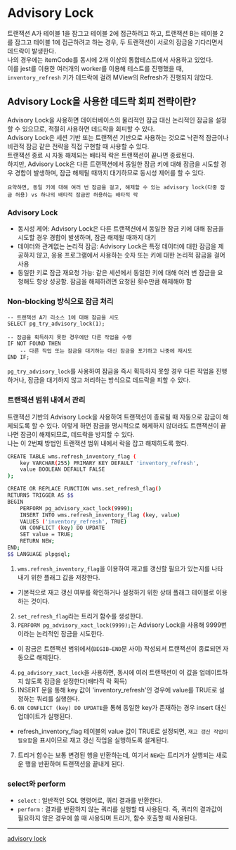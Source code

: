 # Advisory Lock

트랜잭션 A가 테이블 1을 잠그고 테이블 2에 접근하려고 하고,
트랜잭션 B는 테이블 2를 잠그고 테이블 1에 접근하려고 하는 경우,
두 트랜잭션이 서로의 잠금을 기다리면서 데드락이 발생한다.  
나의 경우에는 itemCode를 동시에 2개 이상의 통합테스트에서 사용하고 있었다.  
이를 jest를 이용한 여러개의 worker를 이용해 테스트를 진행했을 때, `inventory_refresh` 키가 데드락에 걸려 MView의 Refresh가 진행되지 않았다.

## Advisory Lock을 사용한 데드락 회피 전략이란?

Advisory Lock을 사용하면 데이터베이스의 물리적인 잠금 대신 논리적인 잠금을 설정할 수 있으므로, 적절히 사용하면 데드락을 회피할 수 있다.  
Advisory Lock은 세션 기반 또는 트랜잭션 기반으로 사용하는 것으로 낙관적 잠금이나 비관적 잠금 같은 전략을 직접 구현할 때 사용할 수 있다.  
트랜잭션 종료 시 자동 해제되는 배타적 락은 트랜잭션이 끝나면 종료된다.  
하지만, Advisory Lock은 다른 트랜잭션에서 동일한 잠금 키에 대해 잠금을 시도할 경우 경합이 발생하며, 잠금 해제될 때까지 대기하므로 동시성 제어를 할 수 있다.

`요약하면, 동일 키에 대해 여러 번 잠금을 걸고, 해제할 수 있는 advisory lock(다중 잠금 허용) vs 하나의 배타적 잠금만 허용하는 배타적 락`

### Advisory Lock

- 동시성 제어: Advisory Lock은 다른 트랜잭션에서 동일한 잠금 키에 대해 잠금을 시도할 경우 경합이 발생하며, 잠금 해제될 때까지 대기
- 데이터와 관계없는 논리적 잠금: Advisory Lock은 특정 데이터에 대한 잠금을 제공하지 않고, 응용 프로그램에서 사용하는 숫자 또는 키에 대한 논리적 잠금을 걸어 사용
- 동일한 키로 잠금 재요청 가능: 같은 세션에서 동일한 키에 대해 여러 번 잠금을 요청해도 항상 성공함. 잠금을 해제하려면 요청된 횟수만큼 해제해야 함

### Non-blocking 방식으로 잠금 처리

```
-- 트랜잭션 A가 리소스 1에 대해 잠금을 시도
SELECT pg_try_advisory_lock(1);

-- 잠금을 획득하지 못한 경우에만 다른 작업을 수행
IF NOT FOUND THEN
    -- 다른 작업 또는 잠금을 대기하는 대신 잠금을 포기하고 나중에 재시도
END IF;
```

`pg_try_advisory_lock`를 사용하여 잠금을 즉시 획득하지 못할 경우 다른 작업을 진행하거나, 잠금을 대기하지 않고 처리하는 방식으로 데드락을 피할 수 있다.

### 트랜잭션 범위 내에서 관리

트랜잭션 기반의 Advisory Lock을 사용하여 트랜잭션이 종료될 때 자동으로 잠금이 해제되도록 할 수 있다.
이렇게 하면 잠금을 명시적으로 해제하지 않더라도 트랜잭션이 끝나면 잠금이 해제되므로, 데드락을 방지할 수 있다.  
나는 이 2번째 방법인 트랜잭션 범위 내에서 락을 잡고 해제하도록 했다.

```bash
CREATE TABLE wms.refresh_inventory_flag (
	key VARCHAR(255) PRIMARY KEY DEFAULT 'inventory_refresh',
	value BOOLEAN DEFAULT FALSE
);

CREATE OR REPLACE FUNCTION wms.set_refresh_flag()
RETURNS TRIGGER AS $$
BEGIN
    PERFORM pg_advisory_xact_lock(9999);
    INSERT INTO wms.refresh_inventory_flag (key, value)
    VALUES ('inventory_refresh', TRUE)
    ON CONFLICT (key) DO UPDATE
    SET value = TRUE;
    RETURN NEW;
END;
$$ LANGUAGE plpgsql;
```

1. `wms.refresh_inventory_flag`을 이용하여 재고를 갱신할 필요가 있는지를 나타내기 위한 플래그 값을 저장한다.

- 기본적으로 재고 갱신 여부를 확인하거나 설정하기 위한 상태 플래그 테이블로 이용하는 것이다.

2. `set_refresh_flag`라는 트리거 함수를 생성한다.
3. `PERFORM pg_advisory_xact_lock(9999);`는 Advisory Lock을 사용해 9999번이라는 논리적인 잠금을 시도한다.

- 이 잠금은 트랜잭션 범위에서(`BEGIB~END`문 사이) 작성되서 트랜잭션이 종료되면 자동으로 해제된다.

4. `pg_advisory_xact_lock`을 사용하면, 동시에 여러 트랜잭션이 이 값을 업데이트하지 않도록 잠금을 설정한다(배타적 락 획득)
5. INSERT 문을 통해 key 값이 'inventory_refresh'인 경우에 value를 TRUE로 설정하는 쿼리를 실행한다.
6. `ON CONFLICT (key) DO UPDATE`을 통해 동일한 key가 존재하는 경우 insert 대신 업데이트가 실행된다.

- refresh_inventory_flag 테이블의 value 값이 TRUE로 설정되면, `재고 갱신 작업이 필요함`을 표시이므로 재고 갱신 작업을 실행하도록 설계된다.

7. 트리거 함수는 보통 변경된 행을 반환하는데, 여기서 `NEW`는 트리거가 실행되는 새로운 행을 반환하며 트랜잭션을 끝내게 된다.

### select와 perform

- `select` : 일반적인 SQL 명령어로, 쿼리 결과를 반환한다.
- `perform` : 결과를 반환하지 않는 쿼리를 실행할 때 사용된다. 즉, 쿼리의 결과값이 필요하지 않은 경우에 쓸 때 사용되며 트리거, 함수 호출할 때 사용된다.

---

[advisory lock](https://www.postgresql.org/docs/current/explicit-locking.html#LOCKING-TABLES)
